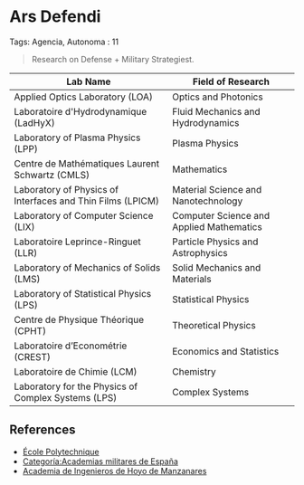 # Ars Defendi

Tags: Agencia, Autonoma
: 11

> Research on Defense + Military Strategiest.
> 

| **Lab Name** | **Field of Research** |
| --- | --- |
| Applied Optics Laboratory (LOA) | Optics and Photonics |
| Laboratoire d'Hydrodynamique (LadHyX) | Fluid Mechanics and Hydrodynamics |
| Laboratory of Plasma Physics (LPP) | Plasma Physics |
| Centre de Mathématiques Laurent Schwartz (CMLS) | Mathematics |
| Laboratory of Physics of Interfaces and Thin Films (LPICM) | Material Science and Nanotechnology |
| Laboratory of Computer Science (LIX) | Computer Science and Applied Mathematics |
| Laboratoire Leprince-Ringuet (LLR) | Particle Physics and Astrophysics |
| Laboratory of Mechanics of Solids (LMS) | Solid Mechanics and Materials |
| Laboratory of Statistical Physics (LPS) | Statistical Physics |
| Centre de Physique Théorique (CPHT) | Theoretical Physics |
| Laboratoire d’Econométrie (CREST) | Economics and Statistics |
| Laboratoire de Chimie (LCM) | Chemistry |
| Laboratory for the Physics of Complex Systems (LPS) | Complex Systems |

## References

- [École Polytechnique](https://www.polytechnique.edu/)
- [Categoría:Academias militares de España](https://es.wikipedia.org/wiki/Categor%C3%ADa:Academias_militares_de_Espa%C3%B1a)
- [Academia de Ingenieros de Hoyo de Manzanares](https://es.wikipedia.org/wiki/Academia_de_Ingenieros_de_Hoyo_de_Manzanares)